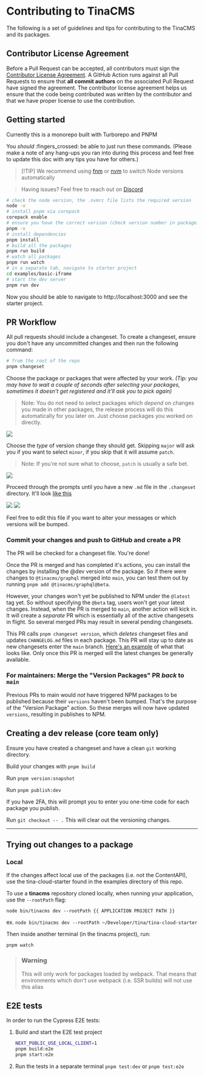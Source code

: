 # Contributing to TinaCMS

The following is a set of guidelines and tips for contributing to the TinaCMS and its packages.

## Contributor License Agreement

Before a Pull Request can be accepted, all contributors must sign the [Contributor License Agreement](https://cla-assistant.io/tinacms/tinacms). A GitHub Action runs against all Pull Requests to ensure that **all commit authors** on the associated Pull Request have signed the agreement. The contributor license agreement helps us ensure that the code being contributed was written by the contributor and that we have proper license to use the contribution.

## Getting started

Currently this is a monorepo built with Turborepo and PNPM

You _should_ :fingers_crossed: be able to just run these commands. (Please make a note of any hang-ups you ran into during this process and feel free to update this doc with any tips you have for others.)

> [!TIP] We recommend using [fnm](https://github.com/Schniz/fnm) or [nvm](https://github.com/nvm-sh/nvm) to switch Node versions automatically

> Having issues? Feel free to reach out on [Discord](https://discord.com/invite/zumN63Ybpf)

```sh
# check the node version, the .nvmrc file lists the required version
node -v
# install pnpm via corepack
corepack enable
# ensure you have the correct version (check version number in package.json)
pnpm -v
# install dependencies
pnpm install
# build all the packages
pnpm run build
# watch all packages
pnpm run watch
# in a separate tab, navigate to starter project
cd examples/basic-iframe
# start the dev server
pnpm run dev
```

Now you should be able to navigate to http://localhost:3000 and see the starter project.

## PR Workflow

All pull requests should include a changeset. To create a changeset, ensure you don't have any uncommitted changes and then run the following command:

```sh
# from the root of the repo
pnpm changeset
```

Choose the package or packages that were affected by your work. _(Tip: you may have to wait a couple of seconds after selecting your packages, sometimes it doesn't get registered and it'll ask you to pick again)_

> Note: You do not need to select packages which _depend_ on changes you made in other packages, the release process will do this automatically for you later on. Just choose packages you worked on directly.

![](https://github.com/tinacms/tina-graphql-gateway/blob/main/meta/yarn-changeset-1.png)

Choose the _type_ of version change they should get. Skipping `major` will ask you if you want to select `minor`, if you skip that it will assume `patch`.

> Note: If you're not sure what to choose, `patch` is usually a safe bet.

![](https://github.com/tinacms/tina-graphql-gateway/blob/main/meta/yarn-changeset-2.png)

Proceed through the prompts until you have a new `.md` file in the `.changeset` directory. It'll look [like this](https://github.com/tinacms/tina-graphql-gateway/blob/348ef1e57e2e61fb9896d616aabc6f3c85d37140/.changeset/pretty-sloths-return.md)

![](https://github.com/tinacms/tina-graphql-gateway/blob/main/meta/yarn-changeset-3.png)
![](https://github.com/tinacms/tina-graphql-gateway/blob/main/meta/yarn-changeset-4.png)

Feel free to edit this file if you want to alter your messages or which versions will be bumped.

### Commit your changes and push to GitHub and create a PR

The PR will be checked for a changeset file. You're done!

Once the PR is merged and has completed it's actions, you can install the changes by installing the @dev version of the package. So if there were changes to `@tinacms/graphql` merged into `main`, you can test them out by running `pnpm add @tinacms/graphql@beta`.

However, your changes won't yet be published to NPM under the `@latest` tag yet. So without specifying the `@beta` tag, users won't get your latest changes. Instead, when the PR is merged to `main`, another action will kick in. It will create a _separate_ PR which is essentially all of the active changesets in flight. So several merged PRs may result in several pending changesets.

This PR calls `pnpm changeset version`, which _deletes_ changeset files and updates `CHANGELOG.md` files in each package. This PR will stay up to date as new changesets enter the `main` branch. [Here's an example](https://github.com/tinacms/tina-graphql-gateway/pull/316) of what that looks like. Only once this PR is merged will the latest changes be generally available.

### For maintainers: Merge the "Version Packages" PR _back_ to `main`

Previous PRs to main would _not_ have triggered NPM packages to be published because their `versions` haven't been bumped. That's the purpose of the "Version Package" action. So these merges will now have updated `versions`, resulting in publishes to NPM.

## Creating a dev release (core team only)

Ensure you have created a changeset and have a clean `git` working directory.

Build your changes with `pnpm build`

Run `pnpm version:snapshot`

Run `pnpm publish:dev`

If you have 2FA, this will prompt you to enter you one-time code for each package you publish.

Run `git checkout -- .` This will clear out the versioning changes.

---

## Trying out changes to a package

### Local

If the changes affect local use of the packages (i.e. not the ContentAPI), use the tina-cloud-starter found in the examples directory of this repo.

To use a **tinacms** repository cloned locally, when running your application, use the `--rootPath` flag:

```
node bin/tinacms dev --rootPath {{ APPLICATION PROJECT PATH }}
```

ex. `node bin/tinacms dev --rootPath ~/Developer/tina/tina-cloud-starter`

Then inside another terminal (in the tinacms project), run:

```
pnpm watch
```

> ### Warning
>
> This will only work for packages loaded by webpack. That means that environments which don't use
> webpack (i.e. SSR builds) will not use this alias


## E2E tests

In order to run the Cypress E2E tests:

1. Build and start the E2E test project
   ```sh
   NEXT_PUBLIC_USE_LOCAL_CLIENT=1
   pnpm build:e2e
   pnpm start:e2e
   ```
2. Run the tests in a separate terminal `pnpm test:dev` or `pnpm test:e2e`

